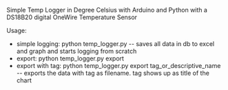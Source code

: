 Simple Temp Logger in Degree Celsius with Arduino and Python with a DS18B20 digital OneWire Temperature Sensor

Usage:
- simple logging: python temp_logger.py
  -- saves all data in db to excel and graph and starts logging from scratch
- export: python temp_logger.py export
- export with tag: python temp_logger.py export tag_or_descriptive_name
  -- exports the data with tag as filename. tag shows up as title of the chart
